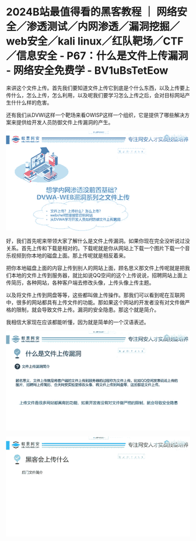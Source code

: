 # 2024B站最值得看的黑客教程 ｜ 网络安全／渗透测试／内网渗透／漏洞挖掘／web安全／kali linux／红队靶场／CTF／信息安全 - P67：什么是文件上传漏洞 - 网络安全免费学 - BV1uBsTetEow

来讲这个文件上传。首先我们要知道文件上传它到底是个什么东西，以及上传要上传什么，怎么上传，怎么利用，以及呢我们要学习怎么上传之后，会对目标网站产生什什么样的危害。

还有我们从DVWI这样一个靶场来看OWISP这样一个组织，它是提供了哪些解决方案来提供给开发人员防御文件上传漏洞的产生。



![](img/79c3d8ed799e4369b9b7928c57e81fb1_1.png)

好，我们首先呢来带领大家了解什么是文件上传漏洞。如果你现在完全没听说过没关系。首先上传和下载是相对的。下载呢就是你从网站上下载一个图片下载一个音乐视频到你本地的磁盘上面。那上传呢就是相反着来。

把你本地磁盘上面的内容上传到别人的网站上面，顾名思义那文件上传呢就是把我们本地的文件上传到服务器，就比如说QQ空间的这个上传说说，招聘网站上面上传简历，各种网站，各种客户端去修改头像，上传头像上传主题。

以及将文件上传到网盘等等，这些都叫做上传操作。那我们可以看到呢在互联网中，很多的网站都具有上传文件的功能。那如果这个网站的开发者没有对文件做严格的限制，就会导致文件上传。漏洞的安全隐患。那这个就是简介。

我相信大家现在应该都能听懂，因为就是简单的一个汉语表述。

![](img/79c3d8ed799e4369b9b7928c57e81fb1_3.png)

![](img/79c3d8ed799e4369b9b7928c57e81fb1_4.png)